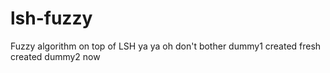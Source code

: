 # lsh-fuzzy
Fuzzy algorithm on top of LSH
ya ya
oh don't bother
dummy1 created fresh
created dummy2 now